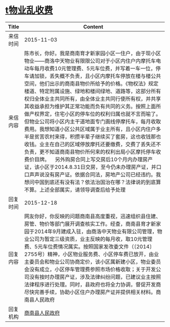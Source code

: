 # <a href="http://www.shangluo.gov.cn/zmhd/ldxxxx.jsp?urltype=leadermail.LeaderMailContentUrl&wbtreeid=1112&leadermailid=3393">t物业乱收费</a>
| Title |                                                                                                                                                                                                                                                              Content                                                                                                                                                                                                                                                              |
|:-----:|-----------------------------------------------------------------------------------------------------------------------------------------------------------------------------------------------------------------------------------------------------------------------------------------------------------------------------------------------------------------------------------------------------------------------------------------------------------------------------------------------------------------------------------|
| 来信时间  | 2015-11-03                                                                                                                                                                                                                                                                                                                                                                                                                                                                                                                        |
| 来信内容  | 陈市长，你好。我是商南育才新家园小区一住户，由于现小区物业——商洛中天物业有限限公司对于小区内住户内摩托车电动车每月收费10元管理费、5元车位费，并写着一车一位，停车请加锁，丢失概不负责，且小区内摩托车停放在楼与楼公共空间，他们出示的商南县物价所给予的价格。《物权法》规定楼道、特定附属设施、绿地和楼间绿地、道路等，这部分所有权归全体业主共同所有，由全体业主共同行使所有权，并共享其收益承担为维护其正常功能而负有共同的义务。按照上面所做产权界定，住宅小区的停车位的权利归属也就不言而喻了。但物业公司将小区内主干道地面专门画线停摩托车，每月收取费用。我想知道小区公共区域属于业主所有，且小区内住户多半是贫苦农村来得，积攒半辈子继续买了套房，这也收钱那也收钱。业主在自己的区域停放摩托还要缴费，交费了丢失还不负责，更不知道商南县物价所何来的权利出局小区摩托停车收费价目牌。    另外购房合同上写交房后10个月内办理房产证，该小区于2014.8.31日交房，至今仍未办理房产证，并口口声声说没有房产证。依据合同法，房地产公司已经违约。我想问中国到底还有没有法？依法治国治在哪？法律说的到底算不算。上述全部属实，请领导调查后给予处理 |
| 回复时间  | 2015-12-18                                                                                                                                                                                                                                                                                                                                                                                                                                                                                                                        |
| 回复内容  | 网友你好，你反映的问题商南县高度重视，迅速组织县住建、房管、物价等部门展开调查核实工作。经查，商南县育才新家园于2014年9月建成入驻，由商洛中天物业有限公司管理，物业公司为暂定三级资质，业主反映的每月收，取10元管理费、5元车位费情况属实。按照国家发改委文件（〔2014〕2755号）精神，小区物业服务费、小区停车费已放开，由业主委员会和物业公司协商定价，该小区属新建小区，物业委员会没有成立，小区停车管理费参照市场价格收取；关于开发公司没有按时办理房产证，涉及法律纠纷问题，已建议业主按照法律程序进行处理。同时，县政府也将全力协调，督促开发商尽快完善手续，协助小区住户办理房产证并提供相关材料。商南县人民政府                                                                                                                                                                                                                |
| 回复机构  | <a href="../../categories/agencies/商南县人民政府.md">商南县人民政府</a>                                                                                                                                                                                                                                                                                                                                                                                                                                                                        |